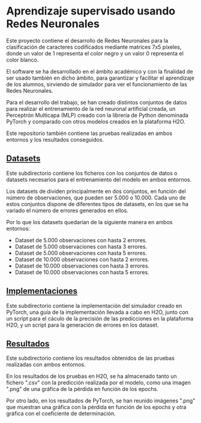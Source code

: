 # Aprendizaje supervisado usando Redes Neuronales

Este proyecto contiene el desarrollo de Redes Neuronales para la clasificación de caracteres codificados mediante matrices 7x5 píxeles, donde un valor de 1 representa el color negro y un valor 0 representa el color blanco.

El software se ha desarrollado en el ámbito académico y con la finalidad de ser usado también en dicho ámbito, para garantizar y facilitar el aprendizaje de los alumnos, sirviendo de simulador para ver el funcionamiento de las Redes Neuronales.

Para el desarrollo del trabajo, se han creado distintos conjuntos de datos para realizar el entrenamiento de la red neuronal artificial creada, un Perceptrón Multicapa (MLP) creado con la librería de Python denominada PyTorch y comparado con otros modelos creados en la plataforma H2O.

Este repositorio también contiene las pruebas realizadas en ambos entornos y los resultados conseguidos.


## [Datasets](./Datasets)
Este subdirectorio contiene los ficheros con los conjuntos de datos o datasets necesarios para el entrenamiento del modelo en ambos entornos.

Los datasets de dividen principalmente en dos conjuntos, en función del número de observaciones, que pueden ser 5.000 o 10.000. Cada uno de estos conjuntos dispone de diferentes tipos de datasets, en los que se ha variado el número de errores generados en ellos.

Por lo que los datasets quedarían de la siguiente manera en ambos entornos:
  - Dataset de 5.000 observaciones con hasta 2 errores.
  - Dataset de 5.000 observaciones con hasta 3 errores.
  - Dataset de 5.000 observaciones con hasta 5 errores.
  - Dataset de 10.000 observaciones con hasta 2 errores.
  - Dataset de 10.000 observaciones con hasta 3 errores.
  - Dataset de 10.000 observaciones con hasta 5 errores.

## [Implementaciones](./Implementaciones)
Este subdirectorio contiene la implementación del simulador creado en PyTorch, una guía de la implementación llevada a cabo en H2O, junto con un script para el cáculo de la precisión de las predicciones en la plataforma H2O, y un script para la generación de errores en los dataset.

## [Resultados](./Resultados)
Este subdirectorio contiene los resultados obtenidos de las pruebas realizadas con ambos entornos.

En los resultados de los pruebas en H2O, se ha almacenado tanto un fichero ".csv" con la predicción realizada por el modelo, como una imagen ".png" de una gráfica de la pérdida en función de los epochs.

Por otro lado, en los resultados de PyTorch, se han reunido imágenes ".png" que muestran una gráfica con la pérdida en función de los epochs y otra gráfica con el coeficiente de determinación. 
